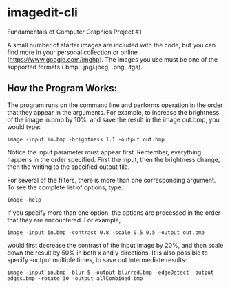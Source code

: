 # imagedit-cli
Fundamentals of Computer Graphics Project #1

A	small	number	of	starter	images	are	included	with	the	code,	but	you	can	find	more
in	your	personal	collection	or	online	(https://www.google.com/imghp).	The	images
you	use	must	be	one	of	the	supported	formats	(.bmp,	.jpg/.jpeg,	.png,	.tga).

## How	the	Program	Works:

The	program	runs	on	the	command	line	and
performs	operation	in	the	order	that	they	appear	in	the	arguments.	For	example,	to
increase	the	brightness	of	the	image	in.bmp	by	10%,	and	save	the	result	in	the
image	out.bmp,	you	would	type:

`image -input in.bmp -brightness 1.1 -output out.bmp`

Notice	the	input	parameter	must	appear	first.	Remember,	everything	happens	in
the	order	specified.	First	the	input,	then	the	brightness	change,	then	the	writing	to
the	specified	output	file.

For	several	of	the	filters,	there	is	more	than	one	corresponding	argument.	To	see	the
complete	list	of	options,	type:

`image –help`



If	you	specify	more	than	one	option,	the	options	are	processed	in	the	order	that	they
are	encountered.	For	example,

`image -input in.bmp -contrast 0.8 -scale 0.5 0.5 –output out.bmp`

would	first	decrease	the	contrast	of	the	input	image	by	20%,	and	then	scale	down	the
result	by	50%	in	both	x	and	y	directions.	It	is	also	possible	to	specify	-output
multiple	times,	to	save	out	intermediate	results:

`image -input in.bmp -blur 5 -output blurred.bmp -edgeDetect
-output edges.bmp -rotate 30 -output allCombined.bmp`